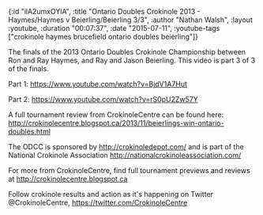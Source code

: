 {:id "ilA2umxOYlA",
 :title
 "Ontario Doubles Crokinole 2013 - Haymes/Haymes v Beierling/Beierling 3/3",
 :author "Nathan Walsh",
 :layout :youtube,
 :duration "00:07:37",
 :date "2015-07-11",
 :youtube-tags
 ["crokinole haymes brucefield ontario doubles beierling"]}


The finals of the 2013 Ontario Doubles Crokinole Championship between Ron and Ray Haymes, and Ray and Jason Beierling. This video is part 3 of 3 of the finals.

Part 1: https://www.youtube.com/watch?v=BjdV1A7Hut

Part 2: https://www.youtube.com/watch?v=rS0pU2Zw57Y

A full tournament review from CrokinoleCentre can be found here: http://crokinolecentre.blogspot.ca/2013/11/beierlings-win-ontario-doubles.html

The ODCC is sponsored by http://crokinoledepot.com/ and is part of the National Crokinole Association http://nationalcrokinoleassociation.com/

For more from CrokinoleCentre, find full tournament previews and reviews at http://crokinolecentre.blogspot.ca

Follow crokinole results and action as it's happening on Twitter @CrokinoleCentre, https://twitter.com/CrokinoleCentre
